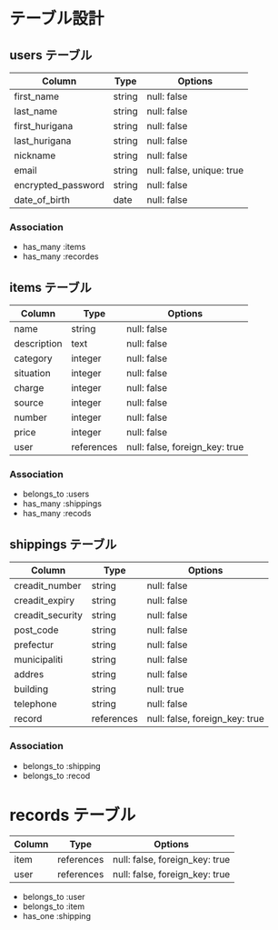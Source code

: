 # テーブル設計

## users テーブル

| Column             | Type   | Options     |
| ------------------ | ------ | ----------- |
| first_name         | string | null: false |
| last_name          | string | null: false |
| first_hurigana     | string | null: false |
| last_hurigana      | string | null: false |
| nickname           | string | null: false |
| email              | string | null: false, unique: true |
| encrypted_password | string | null: false |
| date_of_birth      | date   | null: false |

### Association

- has_many :items
- has_many :recordes

## items テーブル

| Column      | Type   | Options     |
| ------      | ------ | ----------- |
| name        | string | null: false |
| description | text   | null: false |
| category    | integer| null: false |
| situation   | integer| null: false |
| charge      | integer| null: false |
| source      | integer| null: false |
| number      | integer| null: false |
| price       | integer| null: false |
| user        | references| null: false, foreign_key: true|


### Association

- belongs_to :users
- has_many :shippings
- has_many :recods

## shippings テーブル

| Column           | Type       | Options                        |
| ------           | ---------- | ------------------------------ |
| creadit_number   | string     | null: false                    |
| creadit_expiry   | string     | null: false                    |
| creadit_security | string     | null: false                    |
| post_code        | string     | null: false                    |
| prefectur        | string     | null: false                    |
| municipaliti     | string     | null: false                    |
| addres           | string     | null: false                    |
| building         | string     | null: true                     |
| telephone        | string     | null: false                    |
| record           | references | null: false,  foreign_key: true| 

### Association

- belongs_to :shipping
- belongs_to :recod

# records テーブル

| Column          | Type       | Options                        |
| ------          | ---------- | ------------------------------ |
| item            | references | null: false,  foreign_key: true|
| user            | references | null: false,  foreign_key: true|

- belongs_to :user
- belongs_to :item
- has_one    :shipping

